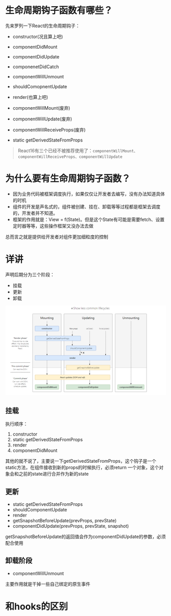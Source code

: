 # 生命周期钩子函数有哪些？
先来罗列一下React的生命周期钩子：
+ constructor(况且算上吧)
+ componentDidMount
+ componentDidUpdate
+ componenetDidCatch
+ componentWillUnmount
+ shouldComopnentUpdate
+ render(也算上吧)
+ componentWillMount(废弃)
+ componentWillUpdate(废弃)
+ componentWillReceiveProps(废弃)

+ static getDerivedStateFromProps
> React16有三个已经不被推荐使用了：`componentWillMount、componentWillReceiveProps、componentWillUpdate`

# 为什么要有生命周期钩子函数？
+ 因为业务代码被框架调度执行，如果仅仅让开发者去编写，没有办法知道具体的时机
+ 组件的开发是声名式的，组件被创建、挂在、卸载等等过程都是框架去调度的，开发者并不知道。
+ 框架的作用就是：View = f(State)。但是这个State有可能是需要fetch、设置定时器等等，这些操作框架又没办法去做

总而言之就是提供给开发者对组件更加细粒度的控制

# 详讲
声明后期分为三个阶段：
+ 挂载
+ 更新
+ 卸载

![](./assets/lifehook.jpg)

## 挂载
执行顺序：
1.  constructor
2.  static getDerivedStateFromProps
3.  render
4.  componentDidMount

其他的就不说了，主要说一下getDerivedStateFromProps，这个钩子是一个static方法，在组件接收到新的props的时候执行，必须return 一个对象，这个对象会和之前的state进行合并作为新的state

## 更新
+ static getDerivedStateFromProps
+ shouldComponentUpdate
+ render
+ getSnapshotBeforeUpdate(prevProps, prevState)
+ componentDidUpdate(prevProps, prevState, snapshot)

getSnapshotBeforeUpdate的返回值会作为componentDidUpdate的参数，必须配合使用

## 卸载阶段
+ componentWillUnmount

主要作用就是干掉一些自己绑定的原生事件

# 和hooks的区别 
